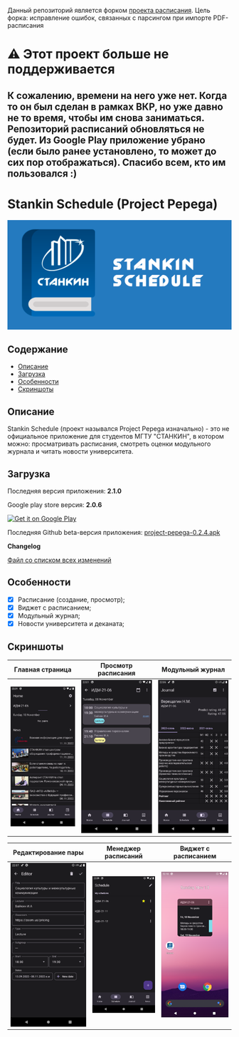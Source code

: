 Данный репозиторий является форком [проекта расписания](https://github.com/Nikololoshka/ProjectPepega). Цель форка: исправление ошибок, связанных с парсингом при импорте PDF-расписания


# ⚠️ Этот проект больше не поддерживается
## К сожалению, времени на него уже нет. Когда то он был сделан в рамках ВКР, но уже давно не то время, чтобы им снова заниматься. Репозиторий расписаний обновляться не будет. Из Google Play приложение убрано (если было ранее установлено, то может до сих пор отображаться). Спасибо всем, кто им пользовался :)

# Stankin Schedule (Project Pepega)

<div align="center">
    <img src="./screenshots/logo.png" >
</div>

## Содержание

- [Описание](#Описание)
- [Загрузка](#Загрузка)
- [Особенности](#Особенности)
- [Скриншоты](#Скриншоты)

## Описание

Stankin Schedule (проект назывался Project Pepega изначально) - это не официальное приложение для
студентов МГТУ "СТАНКИН", в
котором можно: просматривать расписания, смотреть оценки модульного журнала и читать новости
университета.

## Загрузка

Последняя версия приложения: **2.1.0**

Google play store версия: **2.0.6**

<a href='https://play.google.com/store/apps/details?id=com.vereshchagin.nikolay.stankinschedule'><img alt='Get it on Google Play' src='https://play.google.com/intl/en_us/badges/images/generic/en_badge_web_generic.png' width=200/></a>

Последняя Github beta-версия
приложения: [project-pepega-0.2.4.apk](https://github.com/Nikololoshka/ProjectPepega/releases/download/0.2.4/project-pepega-0.2.4.apk)

**Changelog**

[Файл со списком всех изменений](changelog.txt)

## Особенности

- [X] Расписание (создание, просмотр);
- [X] Виджет с расписанием;
- [X] Модульный журнал;
- [X] Новости университета и деканата;

## Скриншоты

| Главная страница                     | Просмотр расписания                  | Модульный журнал                     |
|--------------------------------------|--------------------------------------|--------------------------------------|
| ![Screenshot 1](./screenshots/1.png) | ![Screenshot 2](./screenshots/2.png) | ![Screenshot 3](./screenshots/3.png) |

| Редактирование пары                  | Менеджер расписаний                  | Виджет с расписанием                 |
|--------------------------------------|--------------------------------------|--------------------------------------|
| ![Screenshot 4](./screenshots/4.png) | ![Screenshot 5](./screenshots/5.png) | ![Screenshot 6](./screenshots/6.png) |
